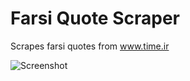 # Farsi Quote Scraper
Scrapes farsi quotes from www.time.ir


![Screenshot](https://user-images.githubusercontent.com/86075967/149921113-0f01c1cc-daac-4b76-9e71-ca206fed1b64.jpg)

